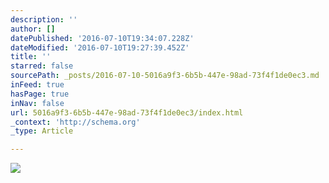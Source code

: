 ```yaml
---
description: ''
author: []
datePublished: '2016-07-10T19:34:07.228Z'
dateModified: '2016-07-10T19:27:39.452Z'
title: ''
starred: false
sourcePath: _posts/2016-07-10-5016a9f3-6b5b-447e-98ad-73f4f1de0ec3.md
inFeed: true
hasPage: true
inNav: false
url: 5016a9f3-6b5b-447e-98ad-73f4f1de0ec3/index.html
_context: 'http://schema.org'
_type: Article

---
```

![](https://the-grid-user-content.s3-us-west-2.amazonaws.com/2dfb1d2d-9908-403c-9008-f5fb54ef52fc.jpg)